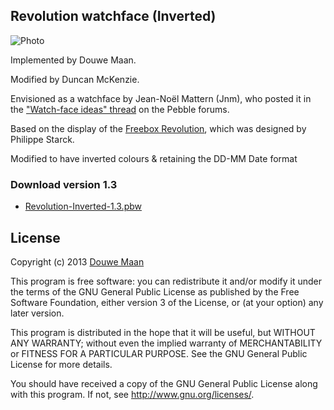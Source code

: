 ## Revolution watchface (Inverted)

![Photo](http://i.imgur.com/6QbAor1.jpg)


Implemented by Douwe Maan.

Modified by Duncan McKenzie.

Envisioned as a watchface by Jean-Noël Mattern (Jnm), who posted it in the ["Watch-face ideas" thread](http://forums.getpebble.com/discussion/comment/3538/#Comment_3538) on the Pebble forums.

Based on the display of the [Freebox Revolution](http://www.free.fr/adsl/freebox-revolution.html), which was designed by Philippe Starck.

Modified to have inverted colours & retaining the DD-MM Date format

### Download version 1.3
* [Revolution-Inverted-1.3.pbw](https://github.com/duncanjmck/PebbleRevolution/blob/master/releases/Revolution-Inverted-1.3.pbw)

## License
Copyright (c) 2013 [Douwe Maan](http://www.douwemaan.com/)

This program is free software: you can redistribute it and/or modify
it under the terms of the GNU General Public License as published by
the Free Software Foundation, either version 3 of the License, or
(at your option) any later version.

This program is distributed in the hope that it will be useful,
but WITHOUT ANY WARRANTY; without even the implied warranty of
MERCHANTABILITY or FITNESS FOR A PARTICULAR PURPOSE.  See the
GNU General Public License for more details.

You should have received a copy of the GNU General Public License
along with this program.  If not, see <http://www.gnu.org/licenses/>.
